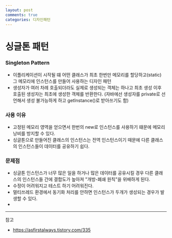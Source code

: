 ```yaml
---
layout: post
comments: true
categories: 디자인패턴
---
```




# 싱글톤 패턴



### Singleton Pattern

- 이플리케이션이 시작될 떄 어떤 클래스가 최초 한번만 메모리를 할당하고(static) 그 메모리에 인스턴스를 만들어 사용하는 디자인 패턴
- 생성자가 여러 차례 호출되더라도 실제로 생성되는 객체는 하나고 최초 생성 이후 호출된 생성자는 최초에 생성한 객체를 반환한다. (자바에선 생성자를 private로 선언해서 생성 불가능하게 하고 getInstance()로 받아쓰기도 함)



### 사용 이유

- 고정된 메모리 영역을 얻으면서 한번의 new로 인스턴스를 사용하기 떄문에 메모리 낭비를 방지할 수 있다.
- 싱글톤으로 만들어진 클래스의 인스턴스는 전역 인스턴스이기 때문에 다른 클래스의 인스턴스들이 데이터를 공유하기 쉽다.



### 문제점

- 싱글톤 인스턴스가 너무 많은 일을 하거나 많은 데이터를 공유시킬 경우 다른 클래스의 인스턴스들 간에 결합도가 높아져 "개방-폐쇄 원칙"을 위배하게 된다.
- 수정이 어려워지고 테스트 하기 어려워진다.
- 멀티쓰레드 환경에서 동기화 처리를 안하면 인스턴스가 두개가 생성되는 경우가 발생할 수 있다.
- 



---

참고

- <https://asfirstalways.tistory.com/335>
